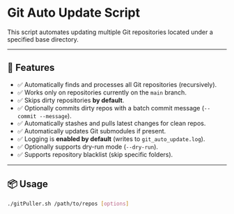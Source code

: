 # Git Auto Update Script

This script automates updating multiple Git repositories located under a specified base directory.

---

## 🚀 Features

- ✅ Automatically finds and processes all Git repositories (recursively).
- ✅ Works only on repositories currently on the `main` branch.
- ✅ Skips dirty repositories **by default**.
- ✅ Optionally commits dirty repos with a batch commit message (`--commit --message`).
- ✅ Automatically stashes and pulls latest changes for clean repos.
- ✅ Automatically updates Git submodules if present.
- ✅ Logging is **enabled by default** (writes to `git_auto_update.log`).
- ✅ Optionally supports dry-run mode (`--dry-run`).
- ✅ Supports repository blacklist (skip specific folders).

---

## 📦 Usage

```bash
./gitPuller.sh /path/to/repos [options]
